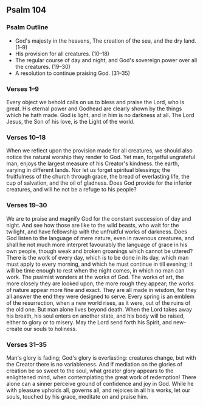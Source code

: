 ## Psalm 104

### Psalm Outline

- God's majesty in the heavens, The creation of the sea, and the dry land. (1–9)
- His provision for all creatures. (10–18)
- The regular course of day and night, and God's sovereign power over all the creatures. (19–30)
- A resolution to continue praising God. (31–35)

### Verses 1–9

Every object we behold calls on us to bless and praise the Lord, who is great. His eternal power and Godhead are clearly shown by the things which he hath made. God is light, and in him is no darkness at all. The Lord Jesus, the Son of his love, is the Light of the world.

### Verses 10–18

When we reflect upon the provision made for all creatures, we should also notice the natural worship they render to God. Yet man, forgetful ungrateful man, enjoys the largest measure of his Creator's kindness. the earth, varying in different lands. Nor let us forget spiritual blessings; the fruitfulness of the church through grace, the bread of everlasting life, the cup of salvation, and the oil of gladness. Does God provide for the inferior creatures, and will he not be a refuge to his people?

### Verses 19–30

We are to praise and magnify God for the constant succession of day and night. And see how those are like to the wild beasts, who wait for the twilight, and have fellowship with the unfruitful works of darkness. Does God listen to the language of mere nature, even in ravenous creatures, and shall he not much more interpret favourably the language of grace in his own people, though weak and broken groanings which cannot be uttered? There is the work of every day, which is to be done in its day, which man must apply to every morning, and which he must continue in till evening; it will be time enough to rest when the night comes, in which no man can work. The psalmist wonders at the works of God. The works of art, the more closely they are looked upon, the more rough they appear; the works of nature appear more fine and exact. They are all made in wisdom, for they all answer the end they were designed to serve. Every spring is an emblem of the resurrection, when a new world rises, as it were, out of the ruins of the old one. But man alone lives beyond death. When the Lord takes away his breath, his soul enters on another state, and his body will be raised, either to glory or to misery. May the Lord send forth his Spirit, and new-create our souls to holiness.

### Verses 31–35

Man's glory is fading; God's glory is everlasting: creatures change, but with the Creator there is no variableness. And if mediation on the glories of creation be so sweet to the soul, what greater glory appears to the enlightened mind, when contemplating the great work of redemption! There alone can a sinner perceive ground of confidence and joy in God. While he with pleasure upholds all, governs all, and rejoices in all his works, let our souls, touched by his grace, meditate on and praise him.


